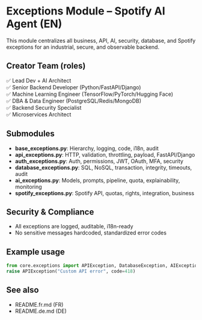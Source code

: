 # Exceptions Module – Spotify AI Agent (EN)

This module centralizes all business, API, AI, security, database, and Spotify exceptions for an industrial, secure, and observable backend.

## Creator Team (roles)
✅ Lead Dev + AI Architect  
✅ Senior Backend Developer (Python/FastAPI/Django)  
✅ Machine Learning Engineer (TensorFlow/PyTorch/Hugging Face)  
✅ DBA & Data Engineer (PostgreSQL/Redis/MongoDB)  
✅ Backend Security Specialist  
✅ Microservices Architect  

## Submodules
- **base_exceptions.py**: Hierarchy, logging, code, i18n, audit
- **api_exceptions.py**: HTTP, validation, throttling, payload, FastAPI/Django
- **auth_exceptions.py**: Auth, permissions, JWT, OAuth, MFA, security
- **database_exceptions.py**: SQL, NoSQL, transaction, integrity, timeouts, audit
- **ai_exceptions.py**: Models, prompts, pipeline, quota, explainability, monitoring
- **spotify_exceptions.py**: Spotify API, quotas, rights, integration, business

## Security & Compliance
- All exceptions are logged, auditable, i18n-ready
- No sensitive messages hardcoded, standardized error codes

## Example usage
```python
from core.exceptions import APIException, DatabaseException, AIException
raise APIException("Custom API error", code=418)
```

## See also
- README.fr.md (FR)
- README.de.md (DE)

